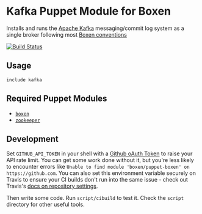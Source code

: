 # Kafka Puppet Module for Boxen

Installs and runs the [Apache Kafka](http://kafka.apache.org) messaging/commit log system as a single broker following most [Boxen conventions](https://github.com/boxen/boxen#rules-for-services)

[![Build Status](https://travis-ci.org/boxen/puppet-template.svg?branch=master)](https://travis-ci.org/donaldguy/puppet-kafka)

## Usage

```puppet
include kafka
```

## Required Puppet Modules

* [`boxen`](http://github.com/boxen/puppet-boxen)
* [`zookeeper`](http://github.com/boxen/puppet-zookeeper)

## Development

Set `GITHUB_API_TOKEN` in your shell with a [Github oAuth Token](https://help.github.com/articles/creating-an-oauth-token-for-command-line-use) to raise your API rate limit. You can get some work done without it, but you're less likely to encounter errors like `Unable to find module 'boxen/puppet-boxen' on https://github.com`. You can also set this environment variable securely on Travis to ensure your CI builds don't run into the same issue - check out Travis's [docs on repository settings](http://docs.travis-ci.com/user/environment-variables/).

Then write some code. Run `script/cibuild` to test it. Check the `script`
directory for other useful tools.
